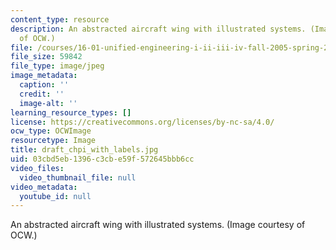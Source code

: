 ```yaml
---
content_type: resource
description: An abstracted aircraft wing with illustrated systems. (Image courtesy
  of OCW.)
file: /courses/16-01-unified-engineering-i-ii-iii-iv-fall-2005-spring-2006/03cbd5eb1396c3cbe59f572645bbb6cc_draft_chpi_with_labels.jpg
file_size: 59842
file_type: image/jpeg
image_metadata:
  caption: ''
  credit: ''
  image-alt: ''
learning_resource_types: []
license: https://creativecommons.org/licenses/by-nc-sa/4.0/
ocw_type: OCWImage
resourcetype: Image
title: draft_chpi_with_labels.jpg
uid: 03cbd5eb-1396-c3cb-e59f-572645bbb6cc
video_files:
  video_thumbnail_file: null
video_metadata:
  youtube_id: null
---
```

An abstracted aircraft wing with illustrated systems. (Image courtesy of OCW.)